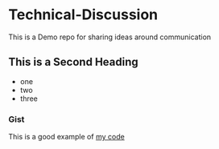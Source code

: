 # Technical-Discussion
This is a Demo repo for sharing ideas around communication


## This is a Second Heading

* one
* two
* three

### Gist

This is a good example of [my code](https://gist.github.com/priyankadurvas/2aa46a49128ab4027e18bed2b98a09c6)

